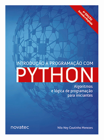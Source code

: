 <img src=https://github.com/martins-samuel/livro_introducao_python/blob/main/capa_livro_introducao_python.jpg alt=livro_introdução_python_4_edição >
